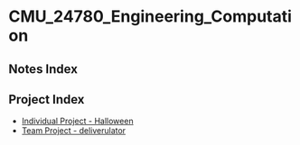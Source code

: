 # CMU_24780_Engineering_Computation

## Notes Index

## Project Index

- [Individual Project - Halloween](code/indi_project/hauntedHouse_submission)
- [Team Project - deliverulator](https://github.com/atharvamm/deliverulator)
